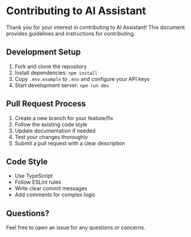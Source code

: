 # Contributing to AI Assistant

Thank you for your interest in contributing to AI Assistant! This document provides guidelines and instructions for contributing.

## Development Setup

1. Fork and clone the repository
2. Install dependencies: `npm install`
3. Copy `.env.example` to `.env` and configure your API keys
4. Start development server: `npm run dev`

## Pull Request Process

1. Create a new branch for your feature/fix
2. Follow the existing code style
3. Update documentation if needed
4. Test your changes thoroughly
5. Submit a pull request with a clear description

## Code Style

- Use TypeScript
- Follow ESLint rules
- Write clear commit messages
- Add comments for complex logic

## Questions?

Feel free to open an issue for any questions or concerns. 